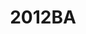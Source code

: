 ---
title: 2012BA
crosslinks:
- WUQI
- games_zh
- HEISHIJUNHUO
- Animation_zh
- ChineseRunning
- shufa
- ChineseReddit
---